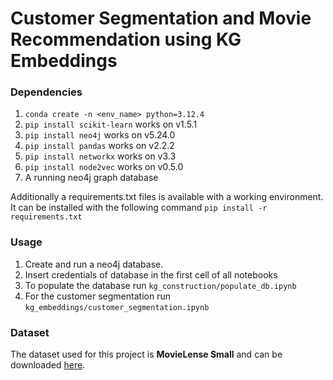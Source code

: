 # Customer Segmentation and Movie Recommendation using KG Embeddings
### Dependencies
1. `conda create -n <env_name> python=3.12.4`
2. `pip install scikit-learn` works on v1.5.1
3. `pip install neo4j` works on v5.24.0
4. `pip install pandas` works on v2.2.2
5. `pip install networkx` works on v3.3
6. `pip install node2vec` works on v0.5.0
7. A running neo4j graph database

Additionally a requirements.txt files is available with a working environment.  
It can be installed with the following command `pip install -r requirements.txt`

### Usage
1. Create and run a neo4j database.
2. Insert credentials of database in the first cell of all notebooks
3. To populate the database run `kg_construction/populate_db.ipynb`
4. For the customer segmentation run `kg_embeddings/customer_segmentation.ipynb`

### Dataset
The dataset used for this project is **MovieLense Small** and can be downloaded [here](https://grouplens.org/datasets/movielens/latest/.).